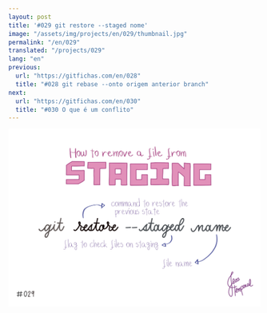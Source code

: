 ```yaml
---
layout: post
title: '#029 git restore --staged nome'
image: "/assets/img/projects/en/029/thumbnail.jpg"
permalink: "/en/029"
translated: "/projects/029"
lang: "en"
previous:
  url: "https://gitfichas.com/en/028"
  title: "#028 git rebase --onto origem anterior branch"
next:
  url: "https://gitfichas.com/en/030"
  title: "#030 O que é um conflito"
---
```


<img alt="O comando git restore --staged nome descarta as alterações em staging do arquivo 'nome'." src="/assets/img/projects/en/029/full.jpg">